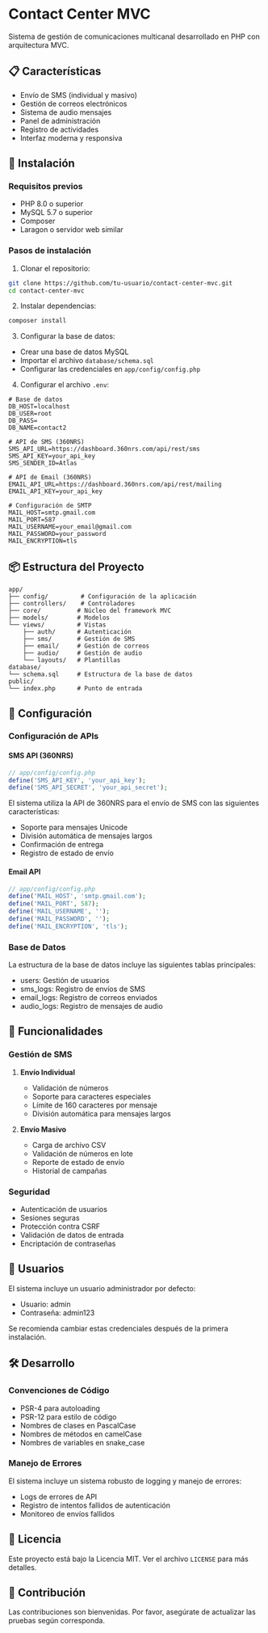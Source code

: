 # Contact Center MVC

Sistema de gestión de comunicaciones multicanal desarrollado en PHP con arquitectura MVC.

## 📋 Características

- Envío de SMS (individual y masivo)
- Gestión de correos electrónicos
- Sistema de audio mensajes
- Panel de administración
- Registro de actividades
- Interfaz moderna y responsiva

## 🚀 Instalación

### Requisitos previos

- PHP 8.0 o superior
- MySQL 5.7 o superior
- Composer
- Laragon o servidor web similar

### Pasos de instalación

1. Clonar el repositorio:
```bash
git clone https://github.com/tu-usuario/contact-center-mvc.git
cd contact-center-mvc
```

2. Instalar dependencias:
```bash
composer install
```

3. Configurar la base de datos:
- Crear una base de datos MySQL
- Importar el archivo `database/schema.sql`
- Configurar las credenciales en `app/config/config.php`

4. Configurar el archivo `.env`:
```env
# Base de datos
DB_HOST=localhost
DB_USER=root
DB_PASS=
DB_NAME=contact2

# API de SMS (360NRS)
SMS_API_URL=https://dashboard.360nrs.com/api/rest/sms
SMS_API_KEY=your_api_key
SMS_SENDER_ID=Atlas

# API de Email (360NRS)
EMAIL_API_URL=https://dashboard.360nrs.com/api/rest/mailing
EMAIL_API_KEY=your_api_key

# Configuración de SMTP
MAIL_HOST=smtp.gmail.com
MAIL_PORT=587
MAIL_USERNAME=your_email@gmail.com
MAIL_PASSWORD=your_password
MAIL_ENCRYPTION=tls
```

## 📦 Estructura del Proyecto

```
app/
├── config/         # Configuración de la aplicación
├── controllers/    # Controladores
├── core/          # Núcleo del framework MVC
├── models/        # Modelos
└── views/         # Vistas
    ├── auth/      # Autenticación
    ├── sms/       # Gestión de SMS
    ├── email/     # Gestión de correos
    ├── audio/     # Gestión de audio
    └── layouts/   # Plantillas
database/
└── schema.sql     # Estructura de la base de datos
public/
└── index.php      # Punto de entrada
```

## 🔧 Configuración

### Configuración de APIs

#### SMS API (360NRS)
```php
// app/config/config.php
define('SMS_API_KEY', 'your_api_key');
define('SMS_API_SECRET', 'your_api_secret');
```

El sistema utiliza la API de 360NRS para el envío de SMS con las siguientes características:
- Soporte para mensajes Unicode
- División automática de mensajes largos
- Confirmación de entrega
- Registro de estado de envío

#### Email API
```php
// app/config/config.php
define('MAIL_HOST', 'smtp.gmail.com');
define('MAIL_PORT', 587);
define('MAIL_USERNAME', '');
define('MAIL_PASSWORD', '');
define('MAIL_ENCRYPTION', 'tls');
```

### Base de Datos

La estructura de la base de datos incluye las siguientes tablas principales:
- users: Gestión de usuarios
- sms_logs: Registro de envíos de SMS
- email_logs: Registro de correos enviados
- audio_logs: Registro de mensajes de audio

## 📱 Funcionalidades

### Gestión de SMS

1. **Envío Individual**
   - Validación de números
   - Soporte para caracteres especiales
   - Límite de 160 caracteres por mensaje
   - División automática para mensajes largos

2. **Envío Masivo**
   - Carga de archivo CSV
   - Validación de números en lote
   - Reporte de estado de envío
   - Historial de campañas

### Seguridad

- Autenticación de usuarios
- Sesiones seguras
- Protección contra CSRF
- Validación de datos de entrada
- Encriptación de contraseñas

## 👥 Usuarios

El sistema incluye un usuario administrador por defecto:
- Usuario: admin
- Contraseña: admin123

Se recomienda cambiar estas credenciales después de la primera instalación.

## 🛠 Desarrollo

### Convenciones de Código

- PSR-4 para autoloading
- PSR-12 para estilo de código
- Nombres de clases en PascalCase
- Nombres de métodos en camelCase
- Nombres de variables en snake_case

### Manejo de Errores

El sistema incluye un sistema robusto de logging y manejo de errores:
- Logs de errores de API
- Registro de intentos fallidos de autenticación
- Monitoreo de envíos fallidos

## 📄 Licencia

Este proyecto está bajo la Licencia MIT. Ver el archivo `LICENSE` para más detalles.

## 🤝 Contribución

Las contribuciones son bienvenidas. Por favor, asegúrate de actualizar las pruebas según corresponda.
